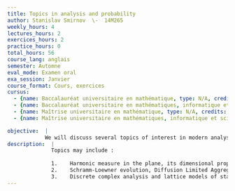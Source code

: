 ```yaml
---
title: Topics in analysis and probability
author: Stanislav Smirnov  \-  14M265
weekly_hours: 4
lectures_hours: 2
exercices_hours: 2
practice_hours: 0
total_hours: 56
course_lang: anglais
semester: Automne
eval_mode: Examen oral
exa_session: Janvier
course_format: Cours, exercices
cursus:
  - {name: Baccalauréat universitaire en mathématique, type: N/A, credits: 6}
  - {name: Baccalauréat universitaire en mathématiques, informatique et sciences numériques, type: N/A, credits: 6}
  - {name: Maîtrise universitaire en mathématique, type: N/A, credits: 6}
  - {name: Maîtrise universitaire en mathématiques, informatique et sciences numériques, type: N/A, credits: 6}

objective:  |
            We will discuss several topics of interest in modern analysis and probability theory, stressing recent developments.
description:  |
              Topics may include : 
              
              1.	Harmonic measure in the plane, its dimensional properties.
              2.	Schramm-Loewner evolution, Diffusion Limited Aggregation and other models of random growth.
              3.	Discrete complex analysis and lattice models of statistical physics.
---
```

